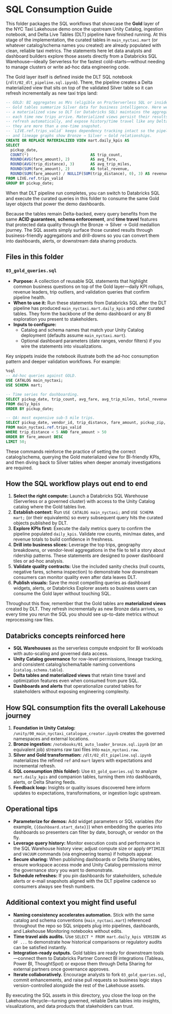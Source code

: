 # SQL Consumption Guide

This folder packages the SQL workflows that showcase the **Gold** layer of the NYC Taxi Lakehouse demo once the upstream Unity Catalog, ingestion notebook, and Delta Live Tables (DLT) pipeline have finished running. At this stage of the implementation, the curated tables in `main_nyctaxi.mart` (or whatever catalog/schema names you created) are already populated with clean, reliable taxi metrics. The statements here let data analysts and dashboard builders explore those assets directly from a Databricks SQL Warehouse—ideally Serverless for the fastest cold-starts—without needing to manage clusters or write ad-hoc data engineering code.

The Gold layer itself is defined inside the DLT SQL notebook (`/dlt/02_dlt_pipeline.sql.ipynb`). There, the pipeline creates a Delta materialized view that sits on top of the validated Silver table so it can refresh incrementally as new taxi trips land:

```sql
-- GOLD: BI aggregates as MVs (eligible on Pro/Serverless SQL or inside the pipeline).
-- Gold tables summarize Silver data for business intelligence. Here we build
-- a materialized view so DLT (or Databricks SQL) maintains the aggregation incrementally
-- each time new trips arrive. Materialized views persist their results in Delta storage
-- refresh automatically, and expose history/time travel like any Delta table—
-- they are more than a one-time snapshot.
-- `LIVE.ref.trips_valid` keeps dependency tracking intact so the pipeline refresh order
-- and lineage graphs show Bronze → Silver → Gold relationships.
CREATE OR REPLACE MATERIALIZED VIEW mart.daily_kpis AS
SELECT
  pickup_date,
  COUNT(*)                           AS trip_count,
  ROUND(AVG(fare_amount), 2)         AS avg_fare,
  ROUND(AVG(trip_distance), 3)       AS avg_trip_miles,
  ROUND(SUM(fare_amount), 2)         AS total_revenue,
  ROUND(SUM(fare_amount) / NULLIF(SUM(trip_distance), 0), 3) AS revenue_per_mile
FROM LIVE.ref.trips_valid
GROUP BY pickup_date;
```

When that DLT pipeline run completes, you can switch to Databricks SQL and execute the curated queries in this folder to consume the same Gold layer objects that power the demo dashboards.

Because the tables remain Delta-backed, every query benefits from the same **ACID guarantees**, **schema enforcement**, and **time travel** features that protected data quality through the Bronze → Silver → Gold medallion journey. The SQL assets simply surface those curated results through business-friendly aggregations and drill-downs so you can convert them into dashboards, alerts, or downstream data sharing products.

## Files in this folder

### `03_gold_queries.sql`
* **Purpose:** A collection of reusable SQL statements that highlight common business questions on top of the Gold layer—daily KPI rollups, revenue leaders, trip outliers, and validation queries that confirm pipeline health.
* **When to use it:** Run these statements from Databricks SQL after the DLT pipeline has produced `main_nyctaxi.mart.daily_kpis` and other curated tables. They form the backbone of the demo dashboard or any BI exploration you present to stakeholders.
* **Inputs to configure:**
  * Catalog and schema names that match your Unity Catalog deployment (defaults assume `main_nyctaxi.mart`).
  * Optional dashboard parameters (date ranges, vendor filters) if you wire the statements into visualizations.

Key snippets inside the notebook illustrate both the ad-hoc consumption pattern and deeper validation workflows. For example:

```sql
%sql
-- Ad-hoc queries against GOLD.
USE CATALOG main_nyctaxi;
USE SCHEMA mart;

-- Time series for dashboarding.
SELECT pickup_date, trip_count, avg_fare, avg_trip_miles, total_revenue, revenue_per_mile
FROM daily_kpis
ORDER BY pickup_date;

-- QA: most expensive sub-5 mile trips.
SELECT pickup_date, vendor_id, trip_distance, fare_amount, pickup_zip, dropoff_zip
FROM main_nyctaxi.ref.trips_valid
WHERE trip_distance < 5 AND fare_amount > 50
ORDER BY fare_amount DESC
LIMIT 50;
```

These commands reinforce the practice of setting the correct catalog/schema, querying the Gold materialized view for BI-friendly KPIs, and then diving back to Silver tables when deeper anomaly investigations are required.

## How the SQL workflow plays out end to end

1. **Select the right compute:** Launch a Databricks SQL Warehouse (Serverless or a governed cluster) with access to the Unity Catalog catalog where the Gold tables live.
2. **Establish context:** Run `USE CATALOG main_nyctaxi;` and `USE SCHEMA mart;` (or their equivalents) so every subsequent query hits the curated objects published by DLT.
3. **Explore KPIs first:** Execute the daily metrics query to confirm the pipeline populated `daily_kpis`. Validate row counts, min/max dates, and revenue totals to build confidence in freshness.
4. **Drill into business slices:** Leverage the top trips, geography breakdowns, or vendor-level aggregations in the file to tell a story about ridership patterns. These statements are designed to power dashboard tiles or ad-hoc analysis.
5. **Validate quality contracts:** Use the included sanity checks (null counts, negative fares, schema inspection) to demonstrate how downstream consumers can monitor quality even after data leaves DLT.
6. **Publish visuals:** Save the most compelling queries as dashboard widgets, alerts, or Databricks Explorer assets so business users can consume the Gold layer without touching SQL.

Throughout this flow, remember that the Gold tables are **materialized views** created by DLT. They refresh incrementally as new Bronze data arrives, so every time you rerun the SQL you should see up-to-date metrics without reprocessing raw files.

## Databricks concepts reinforced here

* **SQL Warehouses** as the serverless compute endpoint for BI workloads with auto-scaling and governed data access.
* **Unity Catalog governance** for row-level permissions, lineage tracking, and consistent catalog/schema/table naming conventions (`catalog.schema.table`).
* **Delta tables and materialized views** that retain time travel and optimization features even when consumed from pure SQL.
* **Dashboards and alerts** that operationalize curated tables for stakeholders without exposing engineering complexity.

## How SQL consumption fits the overall Lakehouse journey

1. **Foundation in Unity Catalog:** `/unity/00_main_nyctaxi_catalogue_creator.ipynb` creates the governed namespaces and external locations.
2. **Bronze ingestion:** `/notebooks/01_auto_loader_bronze.sql.ipynb` (or an equivalent job) streams raw taxi files into `main_nyctaxi.raw`.
3. **Silver and Gold transformation:** `/dlt/02_dlt_pipeline.sql.ipynb` materializes the refined `ref` and `mart` layers with expectations and incremental refresh.
4. **SQL consumption (this folder):** Use `03_gold_queries.sql` to analyze `mart.daily_kpis` and companion tables, turning them into dashboards, alerts, or Delta Sharing feeds.
5. **Feedback loop:** Insights or quality issues discovered here inform updates to expectations, transformations, or ingestion logic upstream.

## Operational tips

* **Parameterize for demos:** Add widget parameters or SQL variables (for example, `{{dashboard.start_date}}`) when embedding the queries into dashboards so presenters can filter by date, borough, or vendor on the fly.
* **Leverage query history:** Monitor execution costs and performance in the SQL Warehouse history view; adjust compute size or apply `OPTIMIZE` and `VACUUM` commands (via engineering teams) if hotspots appear.
* **Secure sharing:** When publishing dashboards or Delta Sharing tables, ensure workspace access mode and Unity Catalog permissions mirror the governance story you want to demonstrate.
* **Schedule refreshes:** If you pin dashboards for stakeholders, schedule alerts or e-mail snapshots aligned with the DLT pipeline cadence so consumers always see fresh numbers.

## Additional context you might find useful

* **Naming consistency accelerates automation.** Stick with the same catalog and schema conventions (`main_nyctaxi.mart`) referenced throughout the repo so SQL snippets plug into pipelines, dashboards, and Lakehouse Monitoring notebooks without edits.
* **Time travel aids audits.** Use `SELECT * FROM mart.daily_kpis VERSION AS OF ...` to demonstrate how historical comparisons or regulatory audits can be satisfied instantly.
* **Integration-ready outputs.** Gold tables are ready for downstream tools—connect them to Databricks Partner Connect BI integrations (Tableau, Power BI, ThoughtSpot) or expose them through Delta Sharing for external partners once governance approves.
* **Iterate collaboratively.** Encourage analysts to fork `03_gold_queries.sql`, commit enhancements, and raise pull requests so business logic stays version-controlled alongside the rest of the Lakehouse assets.

By executing the SQL assets in this directory, you close the loop on the Lakehouse lifecycle—turning governed, reliable Delta tables into insights, visualizations, and data products that stakeholders can trust.
